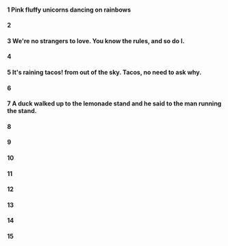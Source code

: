 #### 1 Pink fluffy unicorns dancing on rainbows
#### 2
#### 3 We're no strangers to love. You know the rules, and so do I.
#### 4
#### 5 It's raining tacos! from out of the sky. Tacos, no need to ask why.
#### 6
#### 7 A duck walked up to the lemonade stand and he said to the man running the stand.
#### 8
#### 9
#### 10
#### 11
#### 12
#### 13
#### 14
#### 15
